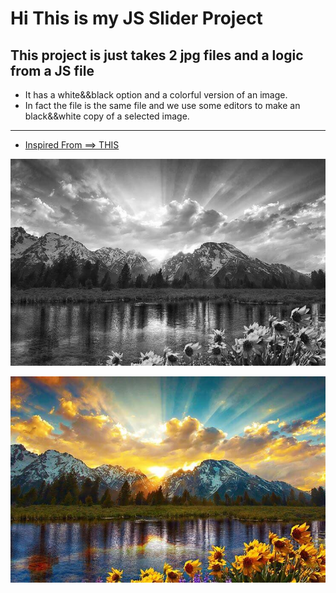 # Hi This is my JS Slider Project

## This project is just takes 2 jpg files and a logic from a JS file  ##
- It has a white&&black option and a colorful version of an image.
- In fact the file is the same file and we use some editors to make an black&&white copy of a selected image.
- ---
- [Inspired From ==> THIS](https://www.youtube.com/watch?v=ee8y1IV6pOI&t=15s)

![alt text](https://github.com/barisdevjs/Js-Projects/blob/main/Js%20Slider/black.jpg)

![alt text](https://github.com/barisdevjs/Js-Projects/blob/main/Js%20Slider/colorful.jpg)

